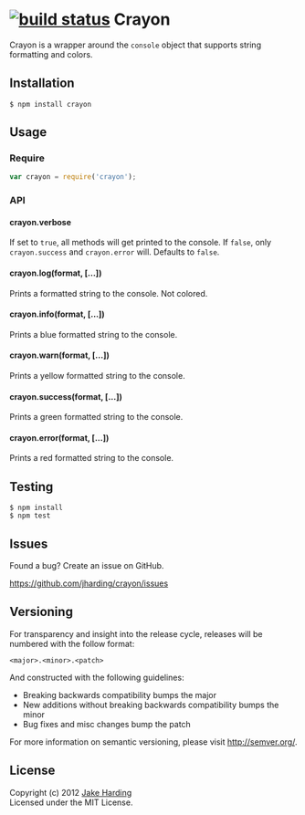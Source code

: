 [![build status](https://secure.travis-ci.org/jharding/crayon.png)](http://travis-ci.org/jharding/crayon)
Crayon
======

Crayon is a wrapper around the `console` object that supports string formatting and colors.

Installation
------------

```
$ npm install crayon
```

Usage
-----

### Require

```javascript
var crayon = require('crayon');
```

### API

#### crayon.verbose

If set to `true`, all methods will get printed to the console. If `false`, only `crayon.success` and `crayon.error` will. Defaults to `false`.

#### crayon.log(format, [...])

Prints a formatted string to the console. Not colored.

#### crayon.info(format, [...])

Prints a blue formatted string to the console.

#### crayon.warn(format, [...])

Prints a yellow formatted string to the console.

#### crayon.success(format, [...])

Prints a green formatted string to the console.

#### crayon.error(format, [...])

Prints a red formatted string to the console.

Testing
-------

```
$ npm install
$ npm test
```

Issues
------

Found a bug? Create an issue on GitHub.

https://github.com/jharding/crayon/issues

Versioning
----------

For transparency and insight into the release cycle, releases will be numbered with the follow format:

`<major>.<minor>.<patch>`

And constructed with the following guidelines:

* Breaking backwards compatibility bumps the major
* New additions without breaking backwards compatibility bumps the minor
* Bug fixes and misc changes bump the patch

For more information on semantic versioning, please visit http://semver.org/.

License
-------

Copyright (c) 2012 [Jake Harding](http://thejakeharding.com)  
Licensed under the MIT License.
